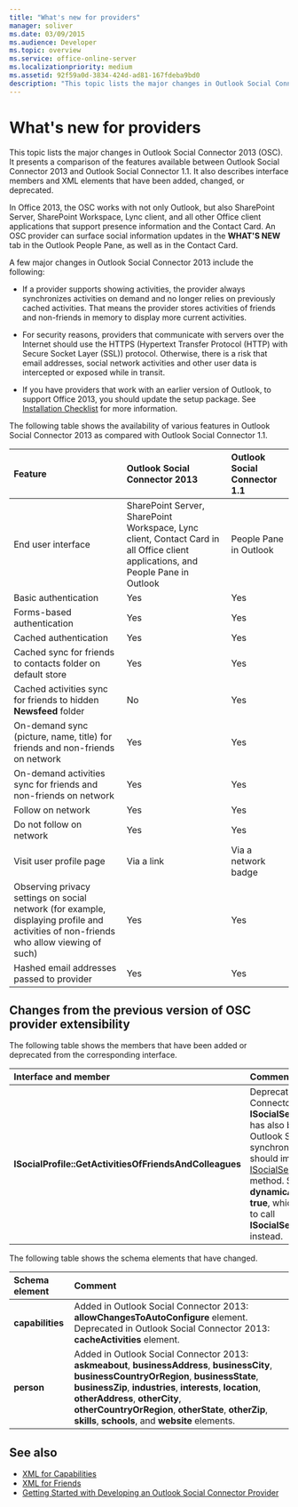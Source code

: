 ```yaml
---
title: "What's new for providers"
manager: soliver
ms.date: 03/09/2015
ms.audience: Developer
ms.topic: overview
ms.service: office-online-server
ms.localizationpriority: medium
ms.assetid: 92f59a0d-3834-424d-ad81-167fdeba9bd0
description: "This topic lists the major changes in Outlook Social Connector 2013 (OSC). It presents a comparison of the features available between Outlook Social Connector 2013 and Outlook Social Connector 1.1."
---
```


# What's new for providers

This topic lists the major changes in Outlook Social Connector 2013 (OSC). It presents a comparison of the features available between Outlook Social Connector 2013 and Outlook Social Connector 1.1. It also describes interface members and XML elements that have been added, changed, or deprecated. 
  
In Office 2013, the OSC works with not only Outlook, but also SharePoint Server, SharePoint Workspace, Lync client, and all other Office client applications that support presence information and the Contact Card. An OSC provider can surface social information updates in the **WHAT'S NEW** tab in the Outlook People Pane, as well as in the Contact Card. 
  
A few major changes in Outlook Social Connector 2013 include the following: 
  
- If a provider supports showing activities, the provider always synchronizes activities on demand and no longer relies on previously cached activities. That means the provider stores activities of friends and non-friends in memory to display more current activities.
    
- For security reasons, providers that communicate with servers over the Internet should use the HTTPS (Hypertext Transfer Protocol (HTTP) with Secure Socket Layer (SSL)) protocol. Otherwise, there is a risk that email addresses, social network activities and other user data is intercepted or exposed while in transit.
    
- If you have providers that work with an earlier version of Outlook, to support Office 2013, you should update the setup package. See [Installation Checklist](installation-checklist.md) for more information. 
    
The following table shows the availability of various features in Outlook Social Connector 2013 as compared with Outlook Social Connector 1.1.
  
|**Feature**|**Outlook Social Connector 2013**|**Outlook Social Connector 1.1**|
|:-----|:-----|:-----|
|End user interface  <br/> |SharePoint Server, SharePoint Workspace, Lync client, Contact Card in all Office client applications, and People Pane in Outlook  <br/> |People Pane in Outlook  <br/> |
|Basic authentication  <br/> |Yes  <br/> |Yes  <br/> |
|Forms-based authentication  <br/> |Yes  <br/> |Yes  <br/> |
|Cached authentication  <br/> |Yes  <br/> |Yes  <br/> |
|Cached sync for friends to contacts folder on default store  <br/> |Yes  <br/> |Yes  <br/> |
|Cached activities sync for friends to hidden **Newsfeed** folder  <br/> |No  <br/> |Yes  <br/> |
|On-demand sync (picture, name, title) for friends and non-friends on network  <br/> |Yes  <br/> |Yes  <br/> |
|On-demand activities sync for friends and non-friends on network  <br/> |Yes  <br/> |Yes  <br/> |
|Follow on network  <br/> |Yes  <br/> |Yes  <br/> |
|Do not follow on network  <br/> |Yes  <br/> |Yes  <br/> |
|Visit user profile page  <br/> |Via a link  <br/> |Via a network badge  <br/> |
|Observing privacy settings on social network (for example, displaying profile and activities of non-friends who allow viewing of such)  <br/> |Yes  <br/> |Yes  <br/> |
|Hashed email addresses passed to provider  <br/> |Yes  <br/> |Yes  <br/> |

<a name="OlSocialConnector_Changes"> </a>

## Changes from the previous version of OSC provider extensibility

The following table shows the members that have been added or deprecated from the corresponding interface.
  
|**Interface and member**|**Comment**|
|:-----|:-----|
|**ISocialProfile::GetActivitiesOfFriendsAndColleagues** <br/> |Deprecated in Outlook Social Connector 2013. Note that **ISocialSession::GetActivities** has also been deprecated since Outlook Social Connector 1.1. To synchronize activity feeds, you should implement the [ISocialSession2::GetActivitiesEx](isocialsession2-getactivitiesex.md) method. Set **dynamicActivitiesLookupEx** as **true**, which will prompt the OSC to call **ISocialSession2::GetActivitiesEx** instead. |
   
The following table shows the schema elements that have changed.
  
|**Schema element**|**Comment**|
|:-----|:-----|
|**capabilities** <br/> |Added in Outlook Social Connector 2013: **allowChangesToAutoConfigure** element. Deprecated in Outlook Social Connector 2013: **cacheActivities** element. |
|**person** <br/> |Added in Outlook Social Connector 2013: **askmeabout**, **businessAddress**, **businessCity**, **businessCountryOrRegion**, **businessState**, **businessZip**, **industries**, **interests**, **location**, **otherAddress**, **otherCity**, **otherCountryOrRegion**, **otherState**, **otherZip**, **skills**, **schools**, and **website** elements. |
   
## See also

- [XML for Capabilities](xml-for-capabilities.md)
- [XML for Friends](xml-for-friends.md)
- [Getting Started with Developing an Outlook Social Connector Provider](getting-started-with-developing-an-outlook-social-connector-provider.md)

